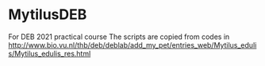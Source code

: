# MytilusDEB
For DEB 2021 practical course
The scripts are copied from codes in http://www.bio.vu.nl/thb/deb/deblab/add_my_pet/entries_web/Mytilus_edulis/Mytilus_edulis_res.html
